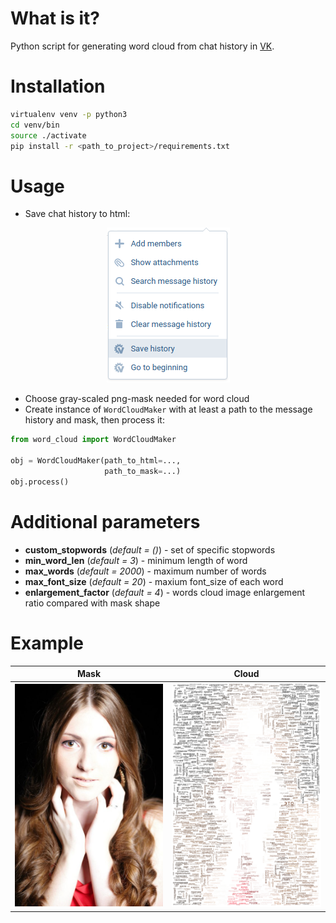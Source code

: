 # What is it?

Python script for generating word cloud from chat history in [VK](https://vk.com).

# Installation

```bash
virtualenv venv -p python3
cd venv/bin
source ./activate
pip install -r <path_to_project>/requirements.txt
```

# Usage

* Save chat history to html:

<p align="center"> 
<img src="resources/vk.png">
</p>

* Choose gray-scaled png-mask needed for word cloud
* Create instance of `WordCloudMaker` with at least a path to the message history and mask, then process it:

```python
from word_cloud import WordCloudMaker

obj = WordCloudMaker(path_to_html=...,
                     path_to_mask=...)
obj.process()
```

# Additional parameters

* **custom_stopwords** (*default = ()*) - set of specific stopwords
* **min_word_len** (*default = 3*) - minimum length of word 
* **max_words** (*default = 2000*) - maximum number of words
* **max_font_size** (*default = 20*) - maxium font_size of each word
* **enlargement_factor** (*default = 4*) - words cloud image enlargement ratio compared with mask shape

# Example

|**Mask**|**Cloud**|
|:---:|:---:|
| ![mask](https://github.com/VasilyevEvgeny/vk_word_cloud/blob/master/examples/1_photo.png) | ![cloud](https://github.com/VasilyevEvgeny/vk_word_cloud/blob/master/examples/1_cloud.png) |
